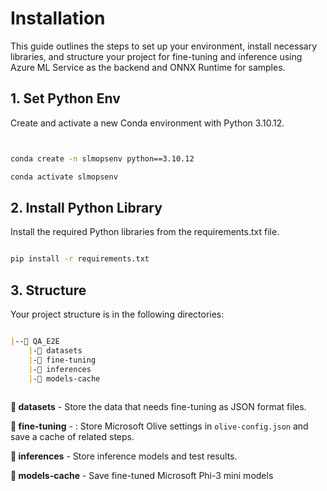 # **Installation**

This guide outlines the steps to set up your environment, install necessary libraries, and structure your project for fine-tuning and inference using Azure ML Service as the backend and ONNX Runtime for samples.

## **1. Set Python Env**
Create and activate a new Conda environment with Python 3.10.12.

```bash


conda create -n slmopsenv python==3.10.12

conda activate slmopsenv


```

## **2. Install Python Library**

Install the required Python libraries from the requirements.txt file.

```bash

pip install -r requirements.txt

```


## **3. Structure**

Your project structure is in the following directories:

```md

|--📁 QA_E2E
    |-📁 datasets
    |-📁 fine-tuning
    |-📁 inferences
    |-📁 models-cache
    
```

**📁 datasets** - Store the data that needs fine-tuning as JSON format files.

**📁 fine-tuning** - : Store Microsoft Olive settings in `olive-config.json` and save a cache of related steps.

**📁 inferences** - Store inference models and test results.

**📁 models-cache** - Save fine-tuned Microsoft Phi-3 mini models








